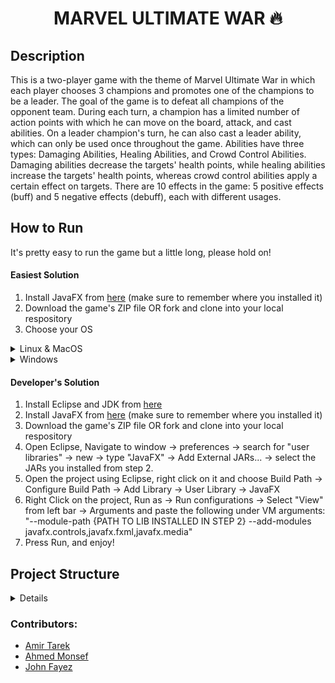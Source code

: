 <h1 align="center">MARVEL ULTIMATE WAR 🔥</h1>



## Description
This is a two-player game with the theme of Marvel Ultimate War in which each player chooses 3 champions
and promotes one of the champions to be a leader. The goal of the game is to defeat all champions
of the opponent team. During each turn, a champion has a limited number of action points with which he can move on the board, attack, and cast abilities.
On a leader champion's turn, he can also cast a leader ability, which can only be used once throughout the game. Abilities have three types: Damaging
Abilities, Healing Abilities, and Crowd Control Abilities. Damaging abilities decrease the targets' health points, while healing abilities increase the
targets' health points, whereas crowd control abilities apply a certain effect on targets. There are 10 effects in the game: 5 positive effects (buff)
and 5 negative effects (debuff), each with different usages.

## How to Run
It's pretty easy to run the game but a little long, please hold on!
#### Easiest Solution
1. Install JavaFX from [here](https://gluonhq.com/products/javafx/) (make sure to remember where you installed it)
2. Download the game's ZIP file OR fork and clone into your local respository
3. Choose your OS
<details>
<summary> Linux & MacOS </summary>
Open the command line terminal, navigate to the local repository and run:
    
```java --module-path {PATH TO LIB INSTALLED IN STEP 2} --add-modules javafx.controls,javafx.fxml,javafx.media -jar Ultimate-War-Linux.jar```

</details><details>

<summary> Windows </summary>
    Open PowerShell, navigate to the local respository and run: 
    
```java --module-path {PATH TO LIB INSTALLED IN STEP 2} --add-modules javafx.controls,javafx.fxml,javafx.media -jar Ultimate-War-Windows.jar```
</details>


#### Developer's Solution
1. Install Eclipse and JDK from [here](https://www.eclipse.org/downloads/packages/installer)
2. Install JavaFX from [here](https://gluonhq.com/products/javafx/) (make sure to remember where you installed it)
3. Download the game's ZIP file OR fork and clone into your local respository
4. Open Eclipse, Navigate to window -> preferences -> search for "user libraries" -> new -> type "JavaFX" -> Add External JARs... -> select the JARs you installed from step 2.
5. Open the project using Eclipse, right click on it and choose Build Path -> Configure Build Path -> Add Library -> User Library -> JavaFX
6. Right Click on the project, Run as -> Run configurations -> Select "View" from left bar -> Arguments and paste the following under VM arguments:
"--module-path {PATH TO LIB INSTALLED IN STEP 2} --add-modules javafx.controls,javafx.fxml,javafx.media"
7. Press Run, and enjoy!


## Project Structure
<details>
    
```bash
src/
├── application
│   ├── View.java
│   └── ..............
├── engine
│   ├── Game.java
│   ├── Player.java
│   ├── PriorityQueue.java
│   └── ..............
├── exceptions
│   ├── AbilityUseException.java
│   ├── ChampionDisarmedException.java
│   ├── GameActionException.java
│   ├── InvalidTargetException.java
│   ├── LeaderAbilityAlreadyUsedException.java
│   ├── LeaderNotCurrentException.java
│   ├── NotEnoughResourcesException.java
│   ├── UnallowedMovementException.java
│   └── .......................
└── model
    ├── abilities
    │   ├── Ability.java
    │   ├── AreaOfEffect.java
    │   ├── CrowdControlAbility.java
    │   ├── DamagingAbility.java
    │   └── HealingAbility.java
    ├── effects
    │   ├── Disarm.java
    │   ├── Dodge.java
    │   ├── Effect.java
    │   ├── EffectType.java
    │   ├── Embrace.java
    │   ├── PowerUp.java
    │   ├── Root.java
    │   ├── Shield.java
    │   ├── Shock.java
    │   ├── Silence.java
    │   ├── SpeedUp.java
    │   ├── Stun.java
    │   └── .....................
    └── world
        ├── AntiHero.java
        ├── Champion.java
        ├── Condition.java
        ├── Cover.java
        ├── Damageable.java
        ├── Direction.java
        ├── Hero.java
        ├── Villain.java
        └── ..............

```
</details>



### Contributors:
- [Amir Tarek](https://github.com/amir-awad)
- [Ahmed Monsef](https://github.com/ahmedmonsef184) 
- [John Fayez](https://github.com/John-louis1)
